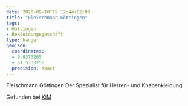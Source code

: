 ```yaml
---
date: 2020-09-10T19:12:44+02:00
title: "Fleischmann Göttingen"
tags:
- Göttingen
- Bekleidungsgeschäft
type: hanger
geojson:
  coordinates:
  - 9.9373265
  - 51.5333756
  precision: exact
---
```

Fleischmann Göttingen Der Spezialist für Herren- und Knabenkleidung

<div class="source">Gefunden bei <a href="https://www.neue-arbeit-brockensammlung.de/geschaefte/zweigstelle-kim/">KiM</a></div>
